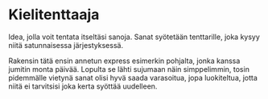 # Kielitenttaaja
Idea, jolla voit tentata itseltäsi sanoja. Sanat syötetään tenttarille, joka kysyy niitä satunnaisessa järjestyksessä. 

Rakensin tätä ensin annetun express esimerkin pohjalta, jonka kanssa jumitin monta päivää. Lopulta se lähti sujumaan näin simppelimmin, tosin pidemmälle vietynä sanat olisi hyvä saada varasoitua, jopa luokiteltua, jotta niitä ei tarvitsisi joka kerta syöttää uudelleen.
